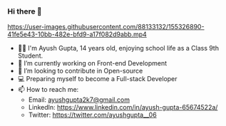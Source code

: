 ### Hi there 👋

<!--
**ayushgupta-06/ayushgupta-06** is a ✨ _special_ ✨ repository because its `README.md` (this file) appears on your GitHub profile.

Here are some ideas to get you started:
-->

https://user-images.githubusercontent.com/88133132/155326890-41fe5e43-10bb-482e-bfd9-a17f082d9abb.mp4

- 👦🏻 I'm Ayush Gupta, 14 years old, enjoying school life as a Class 9th Student.
- 🔭 I’m currently working on Front-end Development
- 👯 I’m looking to contribute in Open-source
- 💻 Preparing myself to become a Full-stack Developer
- 📫 How to reach me:
   - Email: ayushgupta2k7@gmail.com
   - LinkedIn: https://www.linkedin.com/in/ayush-gupta-65674522a/
   - Twitter: https://twitter.com/ayushgupta__06
